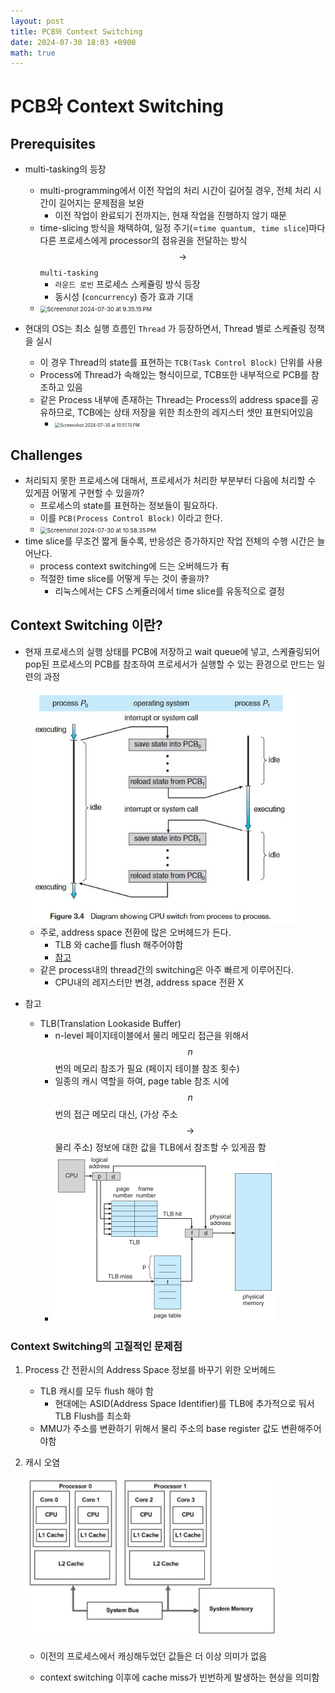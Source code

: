 ```yaml
---
layout: post
title: PCB와 Context Switching
date: 2024-07-30 18:03 +0900
math: true
---
```

# PCB와 Context Switching

## Prerequisites

* multi-tasking의 등장
  * multi-programming에서 이전 작업의 처리 시간이 길어질 경우, 전체 처리 시간이 길어지는 문제점을 보완
    * 이전 작업이 완료되기 전까지는, 현재 작업을 진행하지 않기 때문
  * time-slicing 방식을 채택하여, 일정 주기(=`time quantum, time slice`)마다 다른 프로세스에게 processor의 점유권을 전달하는 방식 $$\rightarrow$$ `multi-tasking` 
    * `라운드 로빈` 프로세스 스케쥴링 방식 등장
    * 동시성 (`concurrency`) 증가 효과 기대
  * <img src="https://raw.githubusercontent.com/joonamin/UpicImageRepo/master/uPic/Screenshot%202024-07-30%20at%209.35.15%E2%80%AFPM.png" alt="Screenshot 2024-07-30 at 9.35.15 PM" style="zoom:67%;" />
  
* 현대의 OS는 최소 실행 흐름인 `Thread` 가 등장하면서, Thread 별로 스케쥴링 정책을 실시
  
  * 이 경우 Thread의 state를 표현하는 `TCB(Task Control Block)` 단위를 사용
  * Process에 Thread가 속해있는 형식이므로, TCB또한 내부적으로 PCB를 참조하고 있음
  * 같은 Process 내부에 존재하는 Thread는 Process의 address space를 공유하므로, TCB에는 상태 저장을 위한 최소한의 레지스터 셋만 표현되어있음
    * <img src="https://raw.githubusercontent.com/joonamin/UpicImageRepo/master/uPic/Screenshot%202024-07-30%20at%2010.51.13%E2%80%AFPM.png" alt="Screenshot 2024-07-30 at 10.51.13 PM" style="zoom:50%;" />
  
  
  

## Challenges

* 처리되지 못한 프로세스에 대해서, 프로세서가 처리한 부분부터 다음에 처리할 수 있게끔 어떻게 구현할 수 있을까?
  * 프로세스의 state를 표현하는 정보들이 필요하다.
  * 이를 `PCB(Process Control Block)` 이라고 한다.
  * <img src="https://raw.githubusercontent.com/joonamin/UpicImageRepo/master/uPic/Screenshot%202024-07-30%20at%2010.58.35%E2%80%AFPM.png" alt="Screenshot 2024-07-30 at 10.58.35 PM" style="zoom:67%;" />
* time slice를 무조건 짧게 둘수록, 반응성은 증가하지만 작업 전체의 수행 시간은 늘어난다.
  * process context switching에 드는 오버헤드가 有
  * 적절한 time slice를 어떻게 두는 것이 좋을까?
    * 리눅스에서는 CFS 스케쥴러에서 time slice를 유동적으로 결정



## Context Switching 이란?

* 현재 프로세스의 실행 상태를 PCB에 저장하고 wait queue에 넣고, 스케쥴링되어 pop된 프로세스의 PCB를 참조하여 프로세서가 실행할 수 있는 환경으로 만드는 일련의 과정

  <img src="https://raw.githubusercontent.com/joonamin/UpicImageRepo/master/uPic/img1.daumcdn.jpg" alt="img1.daumcdn" style="zoom:75%;" />

  * 주로, address space 전환에 많은 오버헤드가 든다.
    * TLB 와 cache를 flush 해주어야함
    * [참고](https://yohda.tistory.com/entry/%EB%A6%AC%EB%88%85%EC%8A%A4-%EC%BB%A4%EB%84%90-Scheduler-TLB)
  * 같은 process내의 thread간의 switching은 아주 빠르게 이루어진다.
    * CPU내의 레지스터만 변경, address space 전환 X

* 참고

  * TLB(Translation Lookaside Buffer)
    * n-level 페이지테이블에서 물리 메모리 접근을 위해서 $$n$$번의 메모리 참조가 필요 (페이지 테이블 참조 횟수)
    * 일종의 캐시 역할을 하여, page table 참조 시에 $$n$$번의 접근 메모리 대신, (가상 주소 $$\rightarrow$$ 물리 주소) 정보에 대한 값을 TLB에서 참조할 수 있게끔 함
    * <img src="https://raw.githubusercontent.com/joonamin/UpicImageRepo/master/uPic/TLB.jpg" alt="TLB" style="zoom:50%;" />



### Context Switching의 고질적인 문제점

1. Process 간 전환시의 Address Space 정보를 바꾸기 위한 오버헤드
   * TLB 캐시를 모두 flush 해야 함
     * 현대에는 ASID(Address Space Identifier)를 TLB에 추가적으로 둬서 TLB Flush를 최소화
   * MMU가 주소를 변환하기 위해서 물리 주소의 base register 값도 변환해주어야함

2. 캐시 오염

   <img src="https://raw.githubusercontent.com/joonamin/UpicImageRepo/master/uPic/cache-pollusion.jpg" alt="cache-pollusion" style="zoom:67%;" />

   * 이전의 프로세스에서 캐싱해두었던 값들은 더 이상 의미가 없음

   * context switching 이후에 cache miss가 빈번하게 발생하는 현상을 의미함

     



